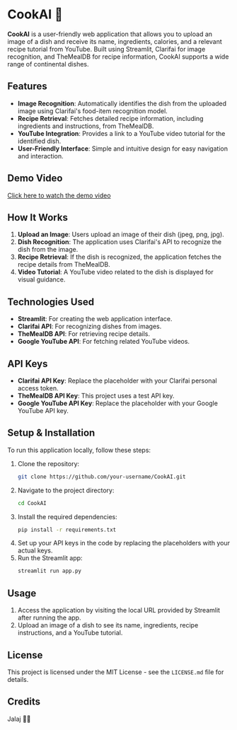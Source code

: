 
# CookAI 🍳

**CookAI** is a user-friendly web application that allows you to upload an image of a dish and receive its name, ingredients, calories, and a relevant recipe tutorial from YouTube. Built using Streamlit, Clarifai for image recognition, and TheMealDB for recipe information, CookAI supports a wide range of continental dishes.

## Features
- **Image Recognition**: Automatically identifies the dish from the uploaded image using Clarifai's food-item recognition model.
- **Recipe Retrieval**: Fetches detailed recipe information, including ingredients and instructions, from TheMealDB.
- **YouTube Integration**: Provides a link to a YouTube video tutorial for the identified dish.
- **User-Friendly Interface**: Simple and intuitive design for easy navigation and interaction.

## Demo Video
[Click here to watch the demo video]([https://1drv.ms/v/c/27e71c3fb22b4e67/Ef53og4Xy0VCrtQIENsDWScBybnbUdOcLI-KBxNjAESAyg?e=eQZyIm](https://drive.google.com/file/d/1BTieIYTUzErnKk0H0uFPskcm4Qm_s4zf/view?usp=sharing))

## How It Works
1. **Upload an Image**: Users upload an image of their dish (jpeg, png, jpg).
2. **Dish Recognition**: The application uses Clarifai's API to recognize the dish from the image.
3. **Recipe Retrieval**: If the dish is recognized, the application fetches the recipe details from TheMealDB.
4. **Video Tutorial**: A YouTube video related to the dish is displayed for visual guidance.

## Technologies Used
- **Streamlit**: For creating the web application interface.
- **Clarifai API**: For recognizing dishes from images.
- **TheMealDB API**: For retrieving recipe details.
- **Google YouTube API**: For fetching related YouTube videos.

## API Keys
- **Clarifai API Key**: Replace the placeholder with your Clarifai personal access token.
- **TheMealDB API Key**: This project uses a test API key.
- **Google YouTube API Key**: Replace the placeholder with your Google YouTube API key.

## Setup & Installation
To run this application locally, follow these steps:

1. Clone the repository:
   ```bash
   git clone https://github.com/your-username/CookAI.git
   ```
2. Navigate to the project directory:
   ```bash
   cd CookAI
   ```
3. Install the required dependencies:
   ```bash
   pip install -r requirements.txt
   ```
4. Set up your API keys in the code by replacing the placeholders with your actual keys.
5. Run the Streamlit app:
   ```bash
   streamlit run app.py
   ```

## Usage
1. Access the application by visiting the local URL provided by Streamlit after running the app.
2. Upload an image of a dish to see its name, ingredients, recipe instructions, and a YouTube tutorial.

## License
This project is licensed under the MIT License - see the `LICENSE.md` file for details.

## Credits
 Jalaj 👨‍🍳
